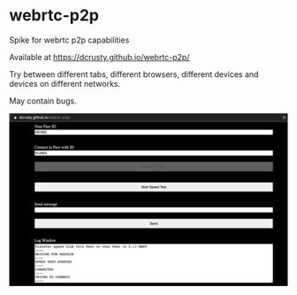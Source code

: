 # webrtc-p2p
Spike for webrtc p2p capabilities

Available at https://dcrusty.github.io/webrtc-p2p/

Try between different tabs, different browsers, different devices and devices on different networks.

May contain bugs.

![Screenshot](screenshot.png?raw=true "Screenshot")
